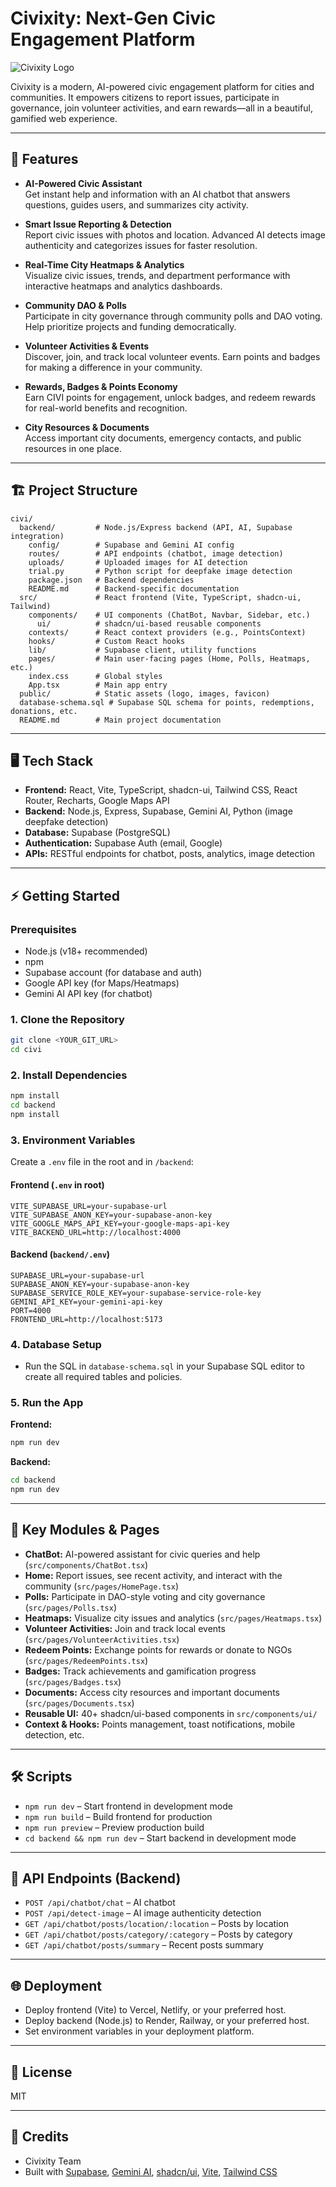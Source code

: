 # Civixity: Next-Gen Civic Engagement Platform

![Civixity Logo](public/logo.jpg)

Civixity is a modern, AI-powered civic engagement platform for cities and communities. It empowers citizens to report issues, participate in governance, join volunteer activities, and earn rewards—all in a beautiful, gamified web experience.

---

## 🚀 Features

- **AI-Powered Civic Assistant**  
  Get instant help and information with an AI chatbot that answers questions, guides users, and summarizes city activity.

- **Smart Issue Reporting & Detection**  
  Report civic issues with photos and location. Advanced AI detects image authenticity and categorizes issues for faster resolution.

- **Real-Time City Heatmaps & Analytics**  
  Visualize civic issues, trends, and department performance with interactive heatmaps and analytics dashboards.

- **Community DAO & Polls**  
  Participate in city governance through community polls and DAO voting. Help prioritize projects and funding democratically.

- **Volunteer Activities & Events**  
  Discover, join, and track local volunteer events. Earn points and badges for making a difference in your community.

- **Rewards, Badges & Points Economy**  
  Earn CIVI points for engagement, unlock badges, and redeem rewards for real-world benefits and recognition.

- **City Resources & Documents**  
  Access important city documents, emergency contacts, and public resources in one place.

---

## 🏗️ Project Structure

```
civi/
  backend/         # Node.js/Express backend (API, AI, Supabase integration)
    config/        # Supabase and Gemini AI config
    routes/        # API endpoints (chatbot, image detection)
    uploads/       # Uploaded images for AI detection
    trial.py       # Python script for deepfake image detection
    package.json   # Backend dependencies
    README.md      # Backend-specific documentation
  src/             # React frontend (Vite, TypeScript, shadcn-ui, Tailwind)
    components/    # UI components (ChatBot, Navbar, Sidebar, etc.)
      ui/          # shadcn/ui-based reusable components
    contexts/      # React context providers (e.g., PointsContext)
    hooks/         # Custom React hooks
    lib/           # Supabase client, utility functions
    pages/         # Main user-facing pages (Home, Polls, Heatmaps, etc.)
    index.css      # Global styles
    App.tsx        # Main app entry
  public/          # Static assets (logo, images, favicon)
  database-schema.sql # Supabase SQL schema for points, redemptions, donations, etc.
  README.md        # Main project documentation
```

---

## 🖥️ Tech Stack

- **Frontend:** React, Vite, TypeScript, shadcn-ui, Tailwind CSS, React Router, Recharts, Google Maps API
- **Backend:** Node.js, Express, Supabase, Gemini AI, Python (image deepfake detection)
- **Database:** Supabase (PostgreSQL)
- **Authentication:** Supabase Auth (email, Google)
- **APIs:** RESTful endpoints for chatbot, posts, analytics, image detection

---

## ⚡ Getting Started

### Prerequisites

- Node.js (v18+ recommended)
- npm
- Supabase account (for database and auth)
- Google API key (for Maps/Heatmaps)
- Gemini AI API key (for chatbot)

### 1. Clone the Repository

```sh
git clone <YOUR_GIT_URL>
cd civi
```

### 2. Install Dependencies

```sh
npm install
cd backend
npm install
```

### 3. Environment Variables

Create a `.env` file in the root and in `/backend`:

#### Frontend (`.env` in root)

```
VITE_SUPABASE_URL=your-supabase-url
VITE_SUPABASE_ANON_KEY=your-supabase-anon-key
VITE_GOOGLE_MAPS_API_KEY=your-google-maps-api-key
VITE_BACKEND_URL=http://localhost:4000
```

#### Backend (`backend/.env`)

```
SUPABASE_URL=your-supabase-url
SUPABASE_ANON_KEY=your-supabase-anon-key
SUPABASE_SERVICE_ROLE_KEY=your-supabase-service-role-key
GEMINI_API_KEY=your-gemini-api-key
PORT=4000
FRONTEND_URL=http://localhost:5173
```

### 4. Database Setup

- Run the SQL in `database-schema.sql` in your Supabase SQL editor to create all required tables and policies.

### 5. Run the App

**Frontend:**
```sh
npm run dev
```

**Backend:**
```sh
cd backend
npm run dev
```

---

## 🧩 Key Modules & Pages

- **ChatBot:** AI-powered assistant for civic queries and help (`src/components/ChatBot.tsx`)
- **Home:** Report issues, see recent activity, and interact with the community (`src/pages/HomePage.tsx`)
- **Polls:** Participate in DAO-style voting and city governance (`src/pages/Polls.tsx`)
- **Heatmaps:** Visualize city issues and analytics (`src/pages/Heatmaps.tsx`)
- **Volunteer Activities:** Join and track local events (`src/pages/VolunteerActivities.tsx`)
- **Redeem Points:** Exchange points for rewards or donate to NGOs (`src/pages/RedeemPoints.tsx`)
- **Badges:** Track achievements and gamification progress (`src/pages/Badges.tsx`)
- **Documents:** Access city resources and important documents (`src/pages/Documents.tsx`)
- **Reusable UI:** 40+ shadcn/ui-based components in `src/components/ui/`
- **Context & Hooks:** Points management, toast notifications, mobile detection, etc.

---

## 🛠️ Scripts

- `npm run dev` – Start frontend in development mode
- `npm run build` – Build frontend for production
- `npm run preview` – Preview production build
- `cd backend && npm run dev` – Start backend in development mode

---

## 📝 API Endpoints (Backend)

- `POST /api/chatbot/chat` – AI chatbot
- `POST /api/detect-image` – AI image authenticity detection
- `GET /api/chatbot/posts/location/:location` – Posts by location
- `GET /api/chatbot/posts/category/:category` – Posts by category
- `GET /api/chatbot/posts/summary` – Recent posts summary

---

## 🌐 Deployment

- Deploy frontend (Vite) to Vercel, Netlify, or your preferred host.
- Deploy backend (Node.js) to Render, Railway, or your preferred host.
- Set environment variables in your deployment platform.

---

## 📄 License

MIT

---

## 👥 Credits

- Civixity Team
- Built with [Supabase](https://supabase.com/), [Gemini AI](https://makersuite.google.com/), [shadcn/ui](https://ui.shadcn.com/), [Vite](https://vitejs.dev/), [Tailwind CSS](https://tailwindcss.com/)
